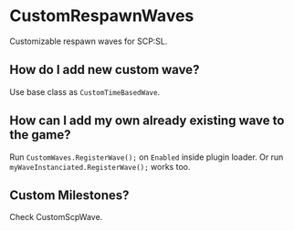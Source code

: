 # CustomRespawnWaves
Customizable respawn waves for SCP:SL.

## How do I add new custom wave?
Use base class as `CustomTimeBasedWave`.

## How can I add my own already existing wave to the game?
Run `CustomWaves.RegisterWave();` on `Enabled` inside plugin loader.
Or run `myWaveInstanciated.RegisterWave();` works too.

## Custom Milestones?
Check CustomScpWave.